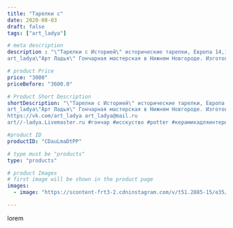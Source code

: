 ```yaml
---
title: "Тарелки с"
date: 2020-08-03
draft: false
tags: ["art_ladya"]

# meta description
description : "\"Тарелки с Историей\" исторические тарелки, Европа 14,15век.
art_ladya\"Арт Ладья\" Гончарная мастерская в Нижнем Новгороде. Изготовление керамики и мастер//-к"

# product Price
price: "3000"
priceBefore: "3600.0"

# Product Short Description
shortDescription: "\"Тарелки с Историей\" исторические тарелки, Европа 14,15век.
art_ladya\"Арт Ладья\" Гончарная мастерская в Нижнем Новгороде. Изготовление керамики и мастер//-классы по обучению. 
https://vk.com/art_ladya art_ladya@mail.ru 
art//-ladya.Livemaster.ru #гончар #исскуство #potter #керамикадляинтерьера #керамикаручнаяработа #гончарнаямастерская #керамиканазаказ #handmade #посудаизглины #керамика #гончарнаяпосуда #эксклюзивнаякерамика #painter #dishes #decor #ceramicar #nntoday #claygoods #restaurant #earthenware #ceramic #design #bowl #dish #plate #ceramicart #berries #авторскаякерамика #европейскиетарелки #историческаяреконструкция"

#product ID
productID: "CDauLmaDtPP"

# type must be "products"
type: "products"

# product Images
# first image will be shown in the product page
images:
  - image: "https://scontent-frt3-2.cdninstagram.com/v/t51.2885-15/e35/116773613_339943997175481_7345057430892950381_n.jpg?se=7&_nc_ht=scontent-frt3-2.cdninstagram.com&_nc_cat=101&_nc_ohc=Zya-5y7HSx4AX_RlAXU&edm=APU89FABAAAA&ccb=7-4&oh=a51f4b6082e1b140241838a5db22b733&oe=612BB774&_nc_sid=86f79a&ig_cache_key=MjM2NzQwNzY2MTQyOTc0MDQ5NQ%3D%3D.2-ccb7-4"

---
```

lorem
